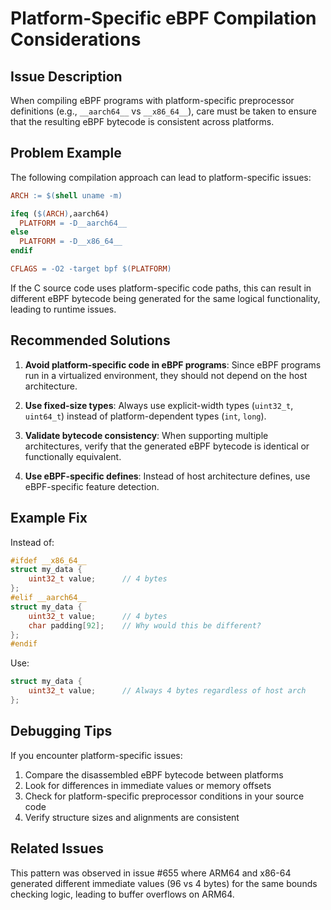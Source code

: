 # Platform-Specific eBPF Compilation Considerations

## Issue Description

When compiling eBPF programs with platform-specific preprocessor definitions (e.g., `__aarch64__` vs `__x86_64__`), care must be taken to ensure that the resulting eBPF bytecode is consistent across platforms.

## Problem Example

The following compilation approach can lead to platform-specific issues:

```makefile
ARCH := $(shell uname -m)

ifeq ($(ARCH),aarch64)
  PLATFORM = -D__aarch64__
else
  PLATFORM = -D__x86_64__
endif

CFLAGS = -O2 -target bpf $(PLATFORM)
```

If the C source code uses platform-specific code paths, this can result in different eBPF bytecode being generated for the same logical functionality, leading to runtime issues.

## Recommended Solutions

1. **Avoid platform-specific code in eBPF programs**: Since eBPF programs run in a virtualized environment, they should not depend on the host architecture.

2. **Use fixed-size types**: Always use explicit-width types (`uint32_t`, `uint64_t`) instead of platform-dependent types (`int`, `long`).

3. **Validate bytecode consistency**: When supporting multiple architectures, verify that the generated eBPF bytecode is identical or functionally equivalent.

4. **Use eBPF-specific defines**: Instead of host architecture defines, use eBPF-specific feature detection.

## Example Fix

Instead of:
```c
#ifdef __x86_64__
struct my_data {
    uint32_t value;      // 4 bytes
};
#elif __aarch64__ 
struct my_data {
    uint32_t value;      // 4 bytes  
    char padding[92];    // Why would this be different?
};
#endif
```

Use:
```c
struct my_data {
    uint32_t value;      // Always 4 bytes regardless of host arch
};
```

## Debugging Tips

If you encounter platform-specific issues:

1. Compare the disassembled eBPF bytecode between platforms
2. Look for differences in immediate values or memory offsets
3. Check for platform-specific preprocessor conditions in your source code
4. Verify structure sizes and alignments are consistent

## Related Issues

This pattern was observed in issue #655 where ARM64 and x86-64 generated different immediate values (96 vs 4 bytes) for the same bounds checking logic, leading to buffer overflows on ARM64.